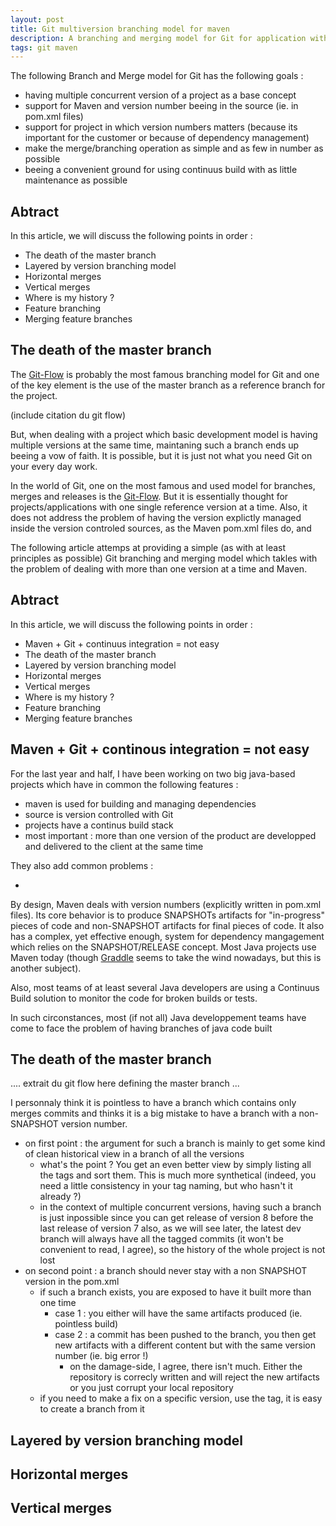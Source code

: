 ```yaml
---
layout: post
title: Git multiversion branching model for maven
description: A branching and merging model for Git for application with multiple concurrent versions, managed with Maven
tags: git maven
---
```


The following Branch and Merge model for Git has the following goals :

* having multiple concurrent version of a project as a base concept
* support for Maven and version number beeing in the source (ie. in pom.xml files)
* support for project in which version numbers matters (because its important for the customer or because of dependency management)
* make the merge/branching operation as simple and as few in number as possible
* beeing a convenient ground for using continuus build with as little maintenance as possible

## Abtract

In this article, we will discuss the following points in order :

* The death of the master branch
* Layered by version branching model
* Horizontal merges
* Vertical merges
* Where is my history ?
* Feature branching
* Merging feature branches

## The death of the master branch

The [Git-Flow]() is probably the most famous branching model for Git and one of the key element is the use of the master branch as a reference branch for the project.

(include citation du git flow)

But, when dealing with a project which basic development model is having multiple versions at the same time, maintaning such a branch ends up beeing a vow of faith.
It is possible, but it is just not what you need Git on your every day work.






In the world of Git, one on the most famous and used model for branches, merges and releases is the [Git-Flow]().
But it is essentially thought for projects/applications with one single reference version at a time.
Also, it does not address the problem of having the version explictly managed inside the version controled sources, as the Maven pom.xml files do, and

The following article attemps at providing a simple (as with at least principles as possible) Git branching and merging model
which takles with the problem of dealing with more than one version at a time and Maven.

## Abtract

In this article, we will discuss the following points in order :

* Maven + Git + continuus integration = not easy
* The death of the master branch
* Layered by version branching model
* Horizontal merges
* Vertical merges
* Where is my history ?
* Feature branching
* Merging feature branches

## Maven + Git + continous integration = not easy

For the last year and half, I have been working on two big java-based projects which have in common the following features :

* maven is used for building and managing dependencies
* source is version controlled with Git
* projects have a continus build stack
* most important : more than one version of the product are developped and delivered to the client at the same time

They also add common problems :

* 

By design, Maven deals with version numbers (explicitly written in pom.xml files). Its core behavior is to produce SNAPSHOTs artifacts for "in-progress" pieces of code and non-SNAPSHOT artifacts for final pieces of code.
It also has a complex, yet effective enough, system for dependency mangagement which relies on the SNAPSHOT/RELEASE concept.
Most Java projects use  Maven today (though [Graddle]() seems to take the wind nowadays, but this is another subject).

Also, most teams of at least several Java developers are using a Continuus Build solution to monitor the code for broken builds or tests.

In such circonstances, most (if not all) Java developpement teams have come to face the problem of having branches of java code built 

## The death of the master branch

....
extrait du git flow here defining the master branch
...

I personnaly think it is pointless to have a branch which contains only merges commits and thinks it is a big mistake to have a branch with a non-SNAPSHOT version number.

* on first point : the argument for such a branch is mainly to get some kind of clean historical view in a branch of all the versions
    - what's the point ? You get an even better view by simply listing all the tags and sort them. This is much more synthetical
      (indeed, you need a little consistency in your tag naming, but who hasn't it already ?)
    - in the context of multiple concurrent versions, having such a branch is just inpossible since you can get release of version 8 before the last release of version 7
      also, as we will see later, the latest dev branch will always have all the tagged commits (it won't be convenient to read, I agree), so the history of the whole project is not lost
* on second point : a branch should never stay with a non SNAPSHOT version in the pom.xml
    - if such a branch exists, you are exposed to have it built more than one time
        + case 1 : you either will have the same artifacts produced (ie. pointless build)
        + case 2 : a commit has been pushed to the branch, you then get new artifacts with a different content but with the same version number (ie. big error !)
            * on the damage-side, I agree, there isn't much. Either the repository is correcly written and will reject the new artifacts or you just corrupt your local repository
    - if you need to make a fix on a specific version, use the tag, it is easy to create a branch from it

## Layered by version branching model

## Horizontal merges

## Vertical merges

